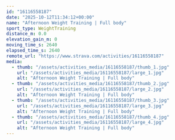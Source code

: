 ```yaml
---
id: "16116558187"
date: "2025-10-12T11:34:12+00:00"
name: "Afternoon Weight Training | Full body"
sport_type: WeightTraining
distance_m: 0.0
elevation_gain_m: 0
moving_time_s: 2640
elapsed_time_s: 2640
remote_url: "https://www.strava.com/activities/16116558187"
media:
  - thumb: "/assets/activities_media/16116558187/thumb_1.jpg"
    url: "/assets/activities_media/16116558187/large_1.jpg"
    alt: "Afternoon Weight Training | Full body"
  - thumb: "/assets/activities_media/16116558187/thumb_2.jpg"
    url: "/assets/activities_media/16116558187/large_2.jpg"
    alt: "Afternoon Weight Training | Full body"
  - thumb: "/assets/activities_media/16116558187/thumb_3.jpg"
    url: "/assets/activities_media/16116558187/large_3.jpg"
    alt: "Afternoon Weight Training | Full body"
  - thumb: "/assets/activities_media/16116558187/thumb_4.jpg"
    url: "/assets/activities_media/16116558187/large_4.jpg"
    alt: "Afternoon Weight Training | Full body"
---
```

